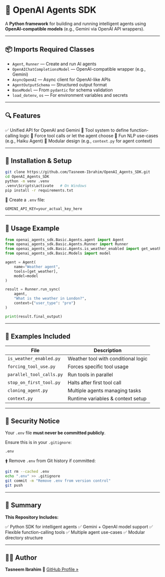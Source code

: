 # 🧠 OpenAI Agents SDK

A **Python framework** for building and running intelligent agents using **OpenAI-compatible models**
(e.g., Gemini via OpenAI API wrappers).

---

## 📦 Imports Required Classes

* `Agent`, `Runner` — Create and run AI agents
* `OpenAIChatCompletionsModel` — OpenAI-compatible wrapper (e.g., Gemini)
* `AsyncOpenAI` — Async client for OpenAI-like APIs
* `AgentOutputSchema` — Structured output format
* `BaseModel` — From `pydantic` for schema validation
* `load_dotenv`, `os` — For environment variables and secrets

---

## 🔍 Features

✅ Unified API for OpenAI and Gemini
🔧 Tool system to define function-calling logic
🎯 Force tool calls or let the agent choose
📜 Fun NLP use-cases (e.g., Haiku Agent)
🧱 Modular design (e.g., `context.py` for agent context)

---

## 🚰 Installation & Setup

```bash
git clone https://github.com/Tasneem-Ibrahim/OpenAI_Agents_SDK.git
cd OpenAI_Agents_SDK
python -m venv .venv
.venv\Scripts\activate   # On Windows
pip install -r requirements.txt
```

🔐 Create a `.env` file:

```env
GEMINI_API_KEY=your_actual_key_here
```

---

## 🚀 Usage Example

```python
from openai_agents_sdk.Basic.Agents.agent import Agent
from openai_agents_sdk.Basic.Agents.Runner import Runner
from openai_agents_sdk.Basic.Agents.is_weather_enabled import get_weather
from openai_agents_sdk.Basic.Models import model

agent = Agent(
    name="Weather agent",
    tools=[get_weather],
    model=model
)

result = Runner.run_sync(
    agent,
    "What is the weather in London?",
    context={"user_type": "pro"}
)

print(result.final_output)
```

---

## 📁 Examples Included

| File                     | Description                         |
| ------------------------ | ----------------------------------- |
| `is_weather_enabled.py`  | Weather tool with conditional logic |
| `forcing_tool_use.py`    | Forces specific tool usage          |
| `parallel_tool_calls.py` | Run tools in parallel               |
| `stop_on_first_tool.py`  | Halts after first tool call         |
| `cloning_agent.py`       | Multiple agents managing tasks      |
| `context.py`             | Runtime variables & context setup   |

---

## 🔐 Security Notice

Your `.env` file **must never be committed publicly**.

Ensure this is in your `.gitignore`:

```gitignore
.env
```

🛉 Remove `.env` from Git history if committed:

```bash
git rm --cached .env
echo ".env" >> .gitignore
git commit -m "Remove .env from version control"
git push
```

---

## 📘 Summary

**This Repository Includes:**

✅ Python SDK for intelligent agents
✅ Gemini + OpenAI model support
✅ Flexible function-calling tools
✅ Multiple agent use-cases
✅ Modular directory structure

---

## 👩‍💻 Author

**Tasneem Ibrahim**
🔗 [GitHub Profile »](https://github.com/Tasneem-Ibrahim)
